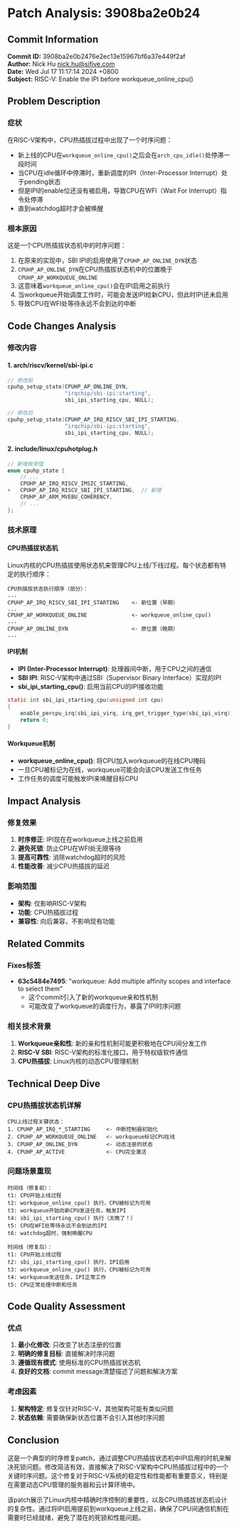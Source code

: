 # Patch Analysis: 3908ba2e0b24

## Commit Information

**Commit ID:** 3908ba2e0b2476e2ec13e15967bf6a37e449f2af  
**Author:** Nick Hu <nick.hu@sifive.com>  
**Date:** Wed Jul 17 11:17:14 2024 +0800  
**Subject:** RISC-V: Enable the IPI before workqueue_online_cpu()  

## Problem Description

### 症状
在RISC-V架构中，CPU热插拔过程中出现了一个时序问题：
- 新上线的CPU在`workqueue_online_cpu()`之后会在`arch_cpu_idle()`处停滞一段时间
- 当CPU在idle循环中停滞时，重新调度的IPI（Inter-Processor Interrupt）处于pending状态
- 但是IPI的enable位还没有被启用，导致CPU在WFI（Wait For Interrupt）指令处停滞
- 直到watchdog超时才会被唤醒

### 根本原因
这是一个CPU热插拔状态机中的时序问题：
1. 在原来的实现中，SBI IPI的启用使用了`CPUHP_AP_ONLINE_DYN`状态
2. `CPUHP_AP_ONLINE_DYN`在CPU热插拔状态机中的位置晚于`CPUHP_AP_WORKQUEUE_ONLINE`
3. 这意味着`workqueue_online_cpu()`会在IPI启用之前执行
4. 当workqueue开始调度工作时，可能会发送IPI给新CPU，但此时IPI还未启用
5. 导致CPU在WFI处等待永远不会到达的中断

## Code Changes Analysis

### 修改内容

#### 1. arch/riscv/kernel/sbi-ipi.c
```c
// 修改前
cpuhp_setup_state(CPUHP_AP_ONLINE_DYN,
                  "irqchip/sbi-ipi:starting",
                  sbi_ipi_starting_cpu, NULL);

// 修改后  
cpuhp_setup_state(CPUHP_AP_IRQ_RISCV_SBI_IPI_STARTING,
                  "irqchip/sbi-ipi:starting",
                  sbi_ipi_starting_cpu, NULL);
```

#### 2. include/linux/cpuhotplug.h
```c
// 新增枚举值
enum cpuhp_state {
    // ...
    CPUHP_AP_IRQ_RISCV_IMSIC_STARTING,
+   CPUHP_AP_IRQ_RISCV_SBI_IPI_STARTING,  // 新增
    CPUHP_AP_ARM_MVEBU_COHERENCY,
    // ...
};
```

### 技术原理

#### CPU热插拔状态机
Linux内核的CPU热插拔使用状态机来管理CPU上线/下线过程。每个状态都有特定的执行顺序：

```
CPU热插拔状态执行顺序（部分）：
...
CPUHP_AP_IRQ_RISCV_SBI_IPI_STARTING    <- 新位置（早期）
...
CPUHP_AP_WORKQUEUE_ONLINE              <- workqueue_online_cpu()
...
CPUHP_AP_ONLINE_DYN                    <- 原位置（晚期）
...
```

#### IPI机制
- **IPI (Inter-Processor Interrupt)**: 处理器间中断，用于CPU之间的通信
- **SBI IPI**: RISC-V架构中通过SBI（Supervisor Binary Interface）实现的IPI
- **sbi_ipi_starting_cpu()**: 启用当前CPU的IPI接收功能

```c
static int sbi_ipi_starting_cpu(unsigned int cpu)
{
    enable_percpu_irq(sbi_ipi_virq, irq_get_trigger_type(sbi_ipi_virq));
    return 0;
}
```

#### Workqueue机制
- **workqueue_online_cpu()**: 将CPU加入workqueue的在线CPU掩码
- 一旦CPU被标记为在线，workqueue可能会向该CPU发送工作任务
- 工作任务的调度可能触发IPI来唤醒目标CPU

## Impact Analysis

### 修复效果
1. **时序修正**: IPI现在在workqueue上线之前启用
2. **避免死锁**: 防止CPU在WFI处无限等待
3. **提高可靠性**: 消除watchdog超时的风险
4. **性能改善**: 减少CPU热插拔的延迟

### 影响范围
- **架构**: 仅影响RISC-V架构
- **功能**: CPU热插拔过程
- **兼容性**: 向后兼容，不影响现有功能

## Related Commits

### Fixes标签
- **63c5484e7495**: "workqueue: Add multiple affinity scopes and interface to select them"
  - 这个commit引入了新的workqueue亲和性机制
  - 可能改变了workqueue的调度行为，暴露了IPI时序问题

### 相关技术背景
1. **Workqueue亲和性**: 新的亲和性机制可能更积极地在CPU间分发工作
2. **RISC-V SBI**: RISC-V架构的标准化接口，用于特权级软件通信
3. **CPU热插拔**: Linux内核的动态CPU管理机制

## Technical Deep Dive

### CPU热插拔状态机详解
```
CPU上线过程关键状态：
1. CPUHP_AP_IRQ_*_STARTING     <- 中断控制器初始化
2. CPUHP_AP_WORKQUEUE_ONLINE   <- workqueue标记CPU在线
3. CPUHP_AP_ONLINE_DYN         <- 动态注册的状态
4. CPUHP_AP_ACTIVE             <- CPU完全激活
```

### 问题场景重现
```
时间线（修复前）：
t1: CPU开始上线过程
t2: workqueue_online_cpu() 执行，CPU被标记为可用
t3: workqueue开始向新CPU发送任务，触发IPI
t4: sbi_ipi_starting_cpu() 执行（太晚了！）
t5: CPU在WFI处等待永远不会到达的IPI
t6: watchdog超时，强制唤醒CPU
```

```
时间线（修复后）：
t1: CPU开始上线过程
t2: sbi_ipi_starting_cpu() 执行，IPI启用
t3: workqueue_online_cpu() 执行，CPU被标记为可用
t4: workqueue发送任务，IPI正常工作
t5: CPU正常处理中断和任务
```

## Code Quality Assessment

### 优点
1. **最小化修改**: 只改变了状态注册的位置
2. **明确的修复目标**: 直接解决时序问题
3. **遵循现有模式**: 使用标准的CPU热插拔状态机
4. **良好的文档**: commit message清楚描述了问题和解决方案

### 考虑因素
1. **架构特定**: 修复仅针对RISC-V，其他架构可能有类似问题
2. **状态依赖**: 需要确保新状态位置不会引入其他时序问题

## Conclusion

这是一个典型的时序修复patch，通过调整CPU热插拔状态机中IPI启用的时机来解决死锁问题。修改简洁有效，直接解决了RISC-V架构中CPU热插拔过程中的一个关键时序问题。这个修复对于RISC-V系统的稳定性和性能都有重要意义，特别是在需要动态CPU管理的服务器和云计算环境中。

该patch展示了Linux内核中精确时序控制的重要性，以及CPU热插拔状态机设计的复杂性。通过将IPI启用提前到workqueue上线之前，确保了CPU间通信机制在需要时已经就绪，避免了潜在的死锁和性能问题。
